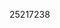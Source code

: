 [//]: # (Created by ./bin/manage_files.pl from ./species/Loa_loa/PRJNA246086/Loa_loa_PRJNA246086.publication.html on Thu Jun 11 13:44:34 2020)
25217238
